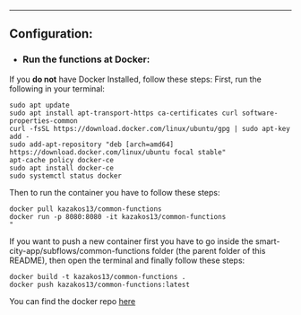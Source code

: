 ---
## Configuration:

* ### Run the functions at Docker:

If you <strong>do not</strong> have Docker Installed, follow these steps:
First, run the following in your terminal:

```
sudo apt update
sudo apt install apt-transport-https ca-certificates curl software-properties-common
curl -fsSL https://download.docker.com/linux/ubuntu/gpg | sudo apt-key add -
sudo add-apt-repository "deb [arch=amd64] https://download.docker.com/linux/ubuntu focal stable"
apt-cache policy docker-ce
sudo apt install docker-ce
sudo systemctl status docker
```
Then to run the container you have to follow these steps:
```
docker pull kazakos13/common-functions
docker run -p 8080:8080 -it kazakos13/common-functions
"
```
If you want to push a new container first you have to go inside the smart-city-app/subflows/common-functions folder (the parent folder of this README), then open the terminal and finally follow these steps:
```
docker build -t kazakos13/common-functions .
docker push kazakos13/common-functions:latest
```

You can find the docker repo [here](https://hub.docker.com/r/kazakos13/common-functions)